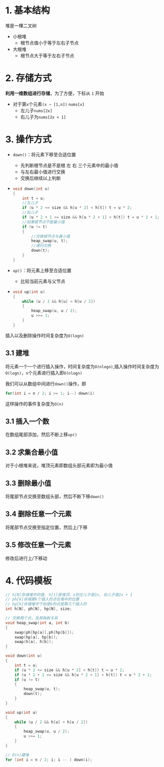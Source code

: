 # 1. 基本结构

堆是一棵二叉树

- 小根堆
  - 根节点值小于等于左右子节点
- 大根堆
  - 根节点大于等于左右子节点

# 2. 存储方式

**利用一维数组进行存储**，为了方便，下标从 `1` 开始

- 对于第`x`个元素`(x ~ [1,n])` `nums[x]`
  - 左儿子`nums[2x]`
  - 右儿子为`nums[2x + 1]`

# 3. 操作方式

- `down()`：将元素下移至合适位置

  - 先判断根节点是不是根 左 右 三个元素中的最小值
  - 与左右最小值进行交换
  - 交换后继续以上判断

- ```c++
  void down(int u)
  {
      int t = u;
      //左儿子
      if (u * 2 <= size && h[u * 2] < h[t]) t = u * 2;
      //右儿子
      if (u * 2 + 1 <= size && h[u * 2 + 1] < h[t]) t = u * 2 + 1;
      //如果根节点不是最小值
      if (u != t)
      {
          //交换根节点与最小值
          heap_swap(u, t);
          //递归交换
          down(t);
      }
  }
  ```

  

- `up()`：将元素上移至合适位置

  - 比较当前元素与父节点

- ```c++
  void up(int u)
  {
      while (u / 2 && h[u] < h[u / 2])
      {
          heap_swap(u, u / 2);
          u >>= 1;
      }
  }
  ```

  

插入以及删除操作时间复杂度为`O(logn)`

## 3.1 建堆

将元素一个一个进行插入操作，时间复杂度为`O(nlogn)`,插入操作时间复杂度为`O(logn)`，`n`个元素进行插入即`O(nlogn)`

我们可以从数组中间进行`down()`操作，即

```c++
for(int i = n / 2; i >= 1; i--) down(i)
```

这样操作的事件复杂度为`O(n)`

## 3.1 插入一个数

在数组尾部添加，然后不断上移`up()`

## 3.2 求集合最小值

对于小根堆来说，堆顶元素即数组头部元素即为最小值

## 3.3 删除最小值

将尾部节点交换至数组头部，然后不断下移`down()`

## 3.4 删除任意一个元素

将尾部节点交换至指定位置，然后上/下移

## 3.5 修改任意一个元素

修改后进行上/下移动



# 4. 代码模板

```c++
// h[N]存储堆中的值, h[1]是堆顶，x的左儿子是2x, 右儿子是2x + 1
// ph[k]存储第k个插入的点在堆中的位置
// hp[k]存储堆中下标是k的点是第几个插入的
int h[N], ph[N], hp[N], size;

// 交换两个点，及其映射关系
void heap_swap(int a, int b)
{
    swap(ph[hp[a]],ph[hp[b]]);
    swap(hp[a], hp[b]);
    swap(h[a], h[b]);
}

void down(int u)
{
    int t = u;
    if (u * 2 <= size && h[u * 2] < h[t]) t = u * 2;
    if (u * 2 + 1 <= size && h[u * 2 + 1] < h[t]) t = u * 2 + 1;
    if (u != t)
    {
        heap_swap(u, t);
        down(t);
    }
}

void up(int u)
{
    while (u / 2 && h[u] < h[u / 2])
    {
        heap_swap(u, u / 2);
        u >>= 1;
    }
}

// O(n)建堆
for (int i = n / 2; i; i -- ) down(i);

```

